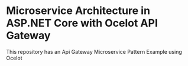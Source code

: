 # Microservice Architecture in ASP.NET Core with Ocelot API Gateway
This repository has an Api Gateway Microservice Pattern Example using Ocelot
